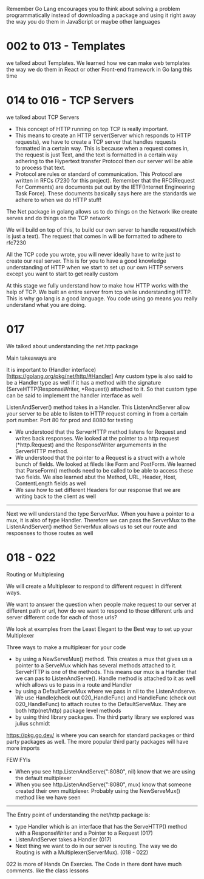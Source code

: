 Remember Go Lang encourages you to think about solving a problem programmatically instead of downloading a package and using it right away the way you do them in JavaScript or maybe other languages

# 002 to 013 - Templates
 we talked about Templates. We learned how we can make web templates the way we do them in React or other Front-end framework in Go lang this time

# 014 to 016 - TCP Servers
we talked about TCP Servers

- This concept of HTTP running on top TCP is really important.
- This means to create an HTTP server(Server which responds to HTTP requests), we have to create a TCP server that handles requests formatted in a certain way. This is because when a request comes in, the request is just Text, and the text is formatted in a certain way adhering to the Hypertext transfer Protocol then our server will be able to process that text.
- Protocol are rules or standard of communication. This Protocol are written in RFCs (7230 for this project). Remember that the RFC(Request For Comments) are documents put out by the IETF(Internet Engineering Task Force). These documents basically says here are the standards we adhere to when we do HTTP stuff!

The Net package in golang allows us to do things on the Network like create serves and do things on the TCP network

We will build on top of this, to build our own server to handle request(which is just a text). The request that comes in will be formatted to adhere to rfc7230

All the TCP code you wrote, you will never ideally have to write just to create our real server. This is for you to have a good knowledge understanding of HTTP when we start to set up our own HTTP servers except you want to start to get really custom

At this stage we fully understand how to make how HTTP works with the help of TCP. We built an entire server from tcp while understanding HTTP. This is why go lang is a good language. You code using go means you really understand what you are doing. 

# 017
We talked about understanding the net.http package

Main takeaways are

It is important to (Handler interface)[https://golang.org/pkg/net/http/#Handler]
Any custom type is also said to be a Handler type as well if it has a method with the signature (ServeHTTP(ResponseWriter, *Request)) attached to it. So that custom type can be said to implement the handler interface as well

ListenAndServer() method takes in a Handler. This ListenAndServer allow your server to be able to listen to HTTP request coming in from a certain port number. Port 80 for prod and 8080 for testing

- We understood that the ServerHTTP method listens for Request and writes back responses. We looked at the pointer to a http request (*http.Request) and the ResponseWriter argumements in the ServerHTTP method. 
- We understood that the pointer to a Request is a struct with a whole bunch of fields. We looked at fileds like Form and PostForm. We learned that ParseForm() methods need to be called to be able to access these two fields. We also learned abut the Method, URL, Header, Host, ContentLength fields as well
- We saw how to set different Headers for our response that we are writing back to the client as well

***********************
Next we will understand the type ServerMux. When you have a pointer to a mux, it is also of type Handler. Therefore we can pass the ServerMux to the ListenAndServer() method
ServerMux allows us to set our route and resposnses to those routes as well

# 018 - 022

Routing or Multiplexing

We will create a Multiplexer to respond to different request in different ways. 

We want to answer the question when people make request to our server at different path or url, how do we want to respond to those different urls and server different code for each of those urls?

We look at examples from the Least Elegant to the Best way to set up your Multiplexer

Three ways to make a multiplexer for your code
- by using a NewServeMux() method. This creates a mux that gives us a pointer to a ServeMux which has several methods attached to it. ServeHTTP is one of the methods. This means our mux is a Handler that we can pas to ListenAndServe(). Handle method is attached to it as well which allows us to pass in a route and Handler
- by using a DefaultServeMux where we pass in nil to the ListenAndserve. We use Handle(check out 020_HandleFunc) and HandleFunc (check out 020_HandleFunc) to attach routes to the DefaultServeMux. They are both http(net/http) package level methods
- by using third library packages. The third party library we explored was julius schmidt


https://pkg.go.dev/ is where you can search for standard packages or third party packages as well. The more popular third party packages will have more imports

FEW FYIs
- When you see http.ListenAndServe(":8080", nil) know that we are using the default multiplexer 
- When you see http.ListenAndServe(":8080", mux) know that someone created their own multiplexer. Probably using the NewServeMux() method like we have seen

****
The Entry point of understanding the net/http package is:
- type Handler which is an interface that has the ServeHTTP() method with a ResponseWriter and a Pointer to a Request (017)
- ListenAndServer takes a Handler (017)
- Next thing we want to do in our server is routing. The way we do Routing is with a Multiplexer(ServerMux). (018 - 022)

022 is more of Hands On Exercies. The Code in there dont have much comments. like the class lessons